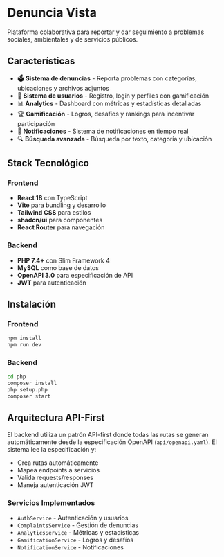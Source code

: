 # Denuncia Vista

Plataforma colaborativa para reportar y dar seguimiento a problemas sociales, ambientales y de servicios públicos.

## Características

- 🗳️ **Sistema de denuncias** - Reporta problemas con categorías, ubicaciones y archivos adjuntos
- 👤 **Sistema de usuarios** - Registro, login y perfiles con gamificación
- 📊 **Analytics** - Dashboard con métricas y estadísticas detalladas
- 🏆 **Gamificación** - Logros, desafíos y rankings para incentivar participación
- 🔔 **Notificaciones** - Sistema de notificaciones en tiempo real
- 🔍 **Búsqueda avanzada** - Búsqueda por texto, categoría y ubicación

## Stack Tecnológico

### Frontend
- **React 18** con TypeScript
- **Vite** para bundling y desarrollo
- **Tailwind CSS** para estilos
- **shadcn/ui** para componentes
- **React Router** para navegación

### Backend
- **PHP 7.4+** con Slim Framework 4
- **MySQL** como base de datos
- **OpenAPI 3.0** para especificación de API
- **JWT** para autenticación

## Instalación

### Frontend
```bash
npm install
npm run dev
```

### Backend
```bash
cd php
composer install
php setup.php
composer start
```

## Arquitectura API-First

El backend utiliza un patrón API-first donde todas las rutas se generan automáticamente desde la especificación OpenAPI (`api/openapi.yaml`). El sistema lee la especificación y:

- Crea rutas automáticamente
- Mapea endpoints a servicios
- Valida requests/responses
- Maneja autenticación JWT

### Servicios Implementados
- `AuthService` - Autenticación y usuarios
- `ComplaintsService` - Gestión de denuncias  
- `AnalyticsService` - Métricas y estadísticas
- `GamificationService` - Logros y desafíos
- `NotificationService` - Notificaciones
